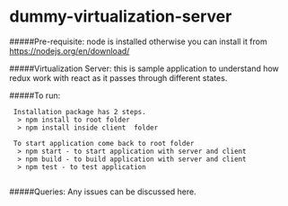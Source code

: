 # dummy-virtualization-server
#####Pre-requisite: 
  node is installed otherwise you can install it from https://nodejs.org/en/download/

#####Virtualization Server:
  this is sample application to understand how redux work with react as it passes through different states.
  
#####To run:
  ```
   Installation package has 2 steps.
    > npm install to root folder
    > npm install inside client  folder
    
   To start application come back to root folder
    > npm start - to start application with server and client
    > npm build - to build application with server and client
    > npm test - to test application
    
  ````

#####Queries:
  Any issues can be discussed here.
